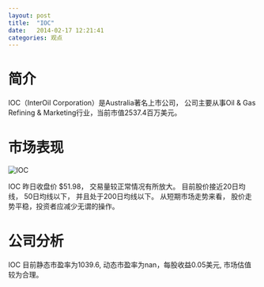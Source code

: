 ```yaml
---
layout: post
title:  "IOC"
date:   2014-02-17 12:21:41
categories: 观点
---
```


# 简介
IOC（InterOil Corporation）是Australia著名上市公司，
公司主要从事Oil & Gas Refining & Marketing行业，当前市值2537.4百万美元。

# 市场表现

![IOC](http://finviz.com/chart.ashx?t=IOC&ty=c&ta=1&p=d&s=l)

IOC 昨日收盘价 $51.98，
交易量较正常情况有所放大。
目前股价接近20日均线，
50日均线以下，
并且处于200日均线以下。
从短期市场走势来看，
股价走势平稳，投资者应减少无谓的操作。

# 公司分析
IOC 目前静态市盈率为1039.6, 动态市盈率为nan，每股收益0.05美元,
市场估值较为合理。
